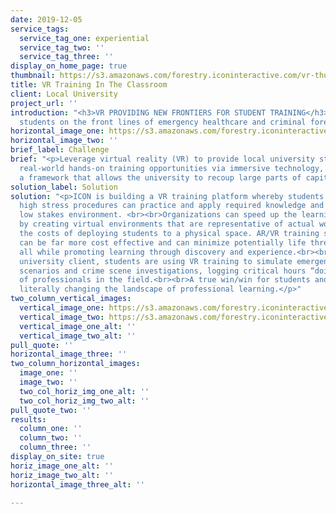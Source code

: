 ```yaml
---
date: 2019-12-05
service_tags:
  service_tag_one: experiential
  service_tag_two: ''
  service_tag_three: ''
display_on_home_page: true
thumbnail: https://s3.amazonaws.com/forestry.iconinteractive.com/vr-thumb.jpg
title: VR Training In The Classroom
client: Local University
project_url: ''
introduction: "<h3>VR PROVIDING NEW FRONTIERS FOR STUDENT TRAINING</h3><p>ICON puts
  students on the front lines of emergency healthcare and criminal forensics.</p>"
horizontal_image_one: https://s3.amazonaws.com/forestry.iconinteractive.com/vr-large.jpg
horizontal_image_two: ''
brief_label: Challenge
brief: "<p>Leverage virtual reality (VR) to provide local university students with
  real-world hands-on training opportunities via immersive technology, all within
  a framework that allows the university to recoup large parts of capital outlay.</p>"
solution_label: Solution
solution: "<p>ICON is building a VR training platform whereby students involved in
  high stress procedures can practice and apply required knowledge and skills in a
  low stakes environment. <br><br>Organizations can speed up the learning process
  by creating virtual environments that are representative of actual workplaces without
  the costs of deploying students to a physical space. AR/VR training simulations
  can be far more cost effective and can minimize potentially life threatening mistakes,
  all while promoting learning through discovery and experience.<br><br>At one ICON
  university client, students are using VR training to simulate emergent healthcare
  scenarios and crime scene investigations, logging critical hours “doing” the work
  of professionals in the field.<br><br>A true win/win for students and colleges that's
  literally changing the landscape of professional learning.</p>"
two_column_vertical_images:
  vertical_image_one: https://s3.amazonaws.com/forestry.iconinteractive.com/vr2.jpg
  vertical_image_two: https://s3.amazonaws.com/forestry.iconinteractive.com/vr3.jpg
  vertical_image_one_alt: ''
  vertical_image_two_alt: ''
pull_quote: ''
horizontal_image_three: ''
two_column_horizontal_images:
  image_one: ''
  image_two: ''
  two_col_horiz_img_one_alt: ''
  two_col_horiz_img_two_alt: ''
pull_quote_two: ''
results:
  column_one: ''
  column_two: ''
  column_three: ''
display_on_site: true
horiz_image_one_alt: ''
horiz_image_two_alt: ''
horizontal_image_three_alt: ''

---
```

